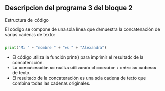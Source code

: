 ## Descripcion del programa 3 del bloque 2
Estructura del código

El código se compone de una sola línea que demuestra la concatenación de varias cadenas de texto:
``` python

print("Mi " + "nombre " + "es " + "Alexandra")

```



- El código utiliza la función print() para imprimir el resultado de la concatenación.
- La concatenación se realiza utilizando el operador + entre las cadenas de texto.
- El resultado de la concatenación es una sola cadena de texto que combina todas las cadenas originales.
